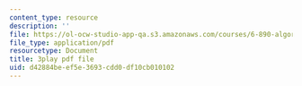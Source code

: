 ```yaml
---
content_type: resource
description: ''
file: https://ol-ocw-studio-app-qa.s3.amazonaws.com/courses/6-890-algorithmic-lower-bounds-fun-with-hardness-proofs-fall-2014/d42884beef5e3693cdd0df10cb010102_KU8I8LjnQgE.pdf
file_type: application/pdf
resourcetype: Document
title: 3play pdf file
uid: d42884be-ef5e-3693-cdd0-df10cb010102
---
```

